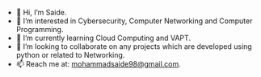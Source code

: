 - 👋 Hi, I’m Saide.
- 👀 I’m interested in Cybersecurity, Computer Networking and Computer Programming.
- 🌱 I’m currently learning Cloud Computing and VAPT.
- 💞️ I’m looking to collaborate on any projects which are developed using python or related to Networking.
- 📫 Reach me at: mohammadsaide98@gmail.com.

<!---
smsaide/smsaide is a ✨ special ✨ repository because its `README.md` (this file) appears on your GitHub profile.
You can click the Preview link to take a look at your changes.
--->
